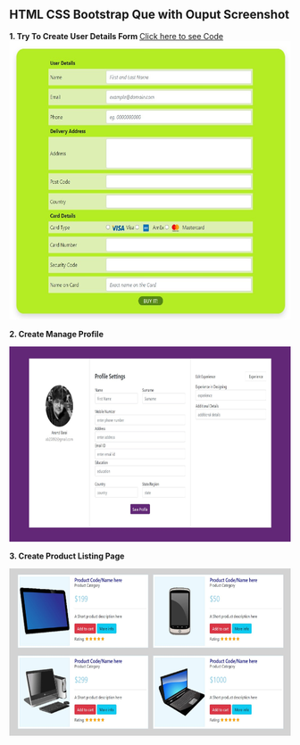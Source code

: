 <h2> HTML CSS Bootstrap Que with Ouput Screenshot</h2>

<b> 1. Try To Create User Details Form </b>
<a href="Try To Create User Details Form/User Details.html"> Click here to see Code </a>
<br>
<img src="Try To Create User Details Form/output.jpg" width=600px height=500px />

<b> 2. Create Manage Profile </b>

<img src="Create manage Profile/output.jpg" width=700px height=350px />

<b> 3. Create Product Listing Page </b>

<img src="Create Product Listing Page/output.jpg" width=600px height=300px />
